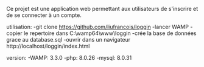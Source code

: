 Ce projet est une application web permettant aux utilisateurs de s'inscrire et de se connecter à un compte.


utilisation:
    -git clone https://github.com/liufrancois/loggin
    -lancer WAMP
    -copier le repertoire dans C:\wamp64\www\loggin
    -crée la base de données grace au database.sql
    -ouvrir dans un navigateur http://localhost/loggin/index.html

version:
    -WAMP: 3.3.0
    -php: 8.0.26
    -mysql: 8.0.31
